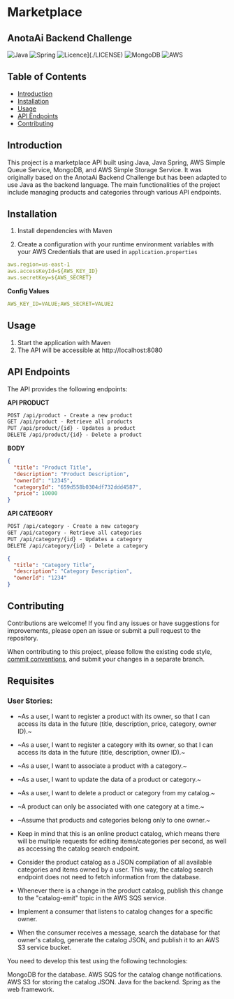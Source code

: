 # Marketplace
## AnotaAi Backend Challenge

![Java](https://img.shields.io/badge/java-%23ED8B00.svg?style=for-the-badge&logo=openjdk&logoColor=white)
![Spring](https://img.shields.io/badge/spring-%236DB33F.svg?style=for-the-badge&logo=spring&logoColor=white)
![Licence](https://img.shields.io/github/license/Ileriayo/markdown-badges?style=for-the-badge)](./LICENSE)
![MongoDB](https://img.shields.io/badge/MongoDB-%234ea94b.svg?style=for-the-badge&logo=mongodb&logoColor=white)
![AWS](https://img.shields.io/badge/AWS-%23FF9900.svg?style=for-the-badge&logo=amazon-aws&logoColor=white)

## Table of Contents

- [Introduction](#introduction)
- [Installation](#installation)
- [Usage](#usage)
- [API Endpoints](#api-endpoints)
- [Contributing](#contributing)

## Introduction

This project is a marketplace API built using Java, Java Spring, AWS Simple Queue Service, MongoDB, and AWS Simple Storage Service. It was originally based on the AnotaAi Backend Challenge but has been adapted to use Java as the backend language. The main functionalities of the project include managing products and categories through various API endpoints.

## Installation

1. Install dependencies with Maven

2. Create a configuration with your runtime environment variables with your AWS Credentials that are used in `application.properties`

```yaml
aws.region=us-east-1
aws.accessKeyId=${AWS_KEY_ID}
aws.secretKey=${AWS_SECRET}
```

**Config Values**

```yaml
AWS_KEY_ID=VALUE;AWS_SECRET=VALUE2
```
## Usage

1. Start the application with Maven
2. The API will be accessible at http://localhost:8080

## API Endpoints
The API provides the following endpoints:

**API PRODUCT**
```markdown
POST /api/product - Create a new product
GET /api/product - Retrieve all products
PUT /api/product/{id} - Updates a product
DELETE /api/product/{id} - Delete a product
```

**BODY**
```json
{
  "title": "Product Title",
  "description": "Product Description",
  "ownerId": "12345",
  "categoryId": "659d558b0304df732ddd4587",
  "price": 10000
}
```

**API CATEGORY**
```markdown
POST /api/category - Create a new category
GET /api/category - Retrieve all categories
PUT /api/category/{id} - Updates a category
DELETE /api/category/{id} - Delete a category
```

```json
{
  "title": "Category Title",
  "description": "Category Description",
  "ownerId": "1234"
}
```

## Contributing

Contributions are welcome! If you find any issues or have suggestions for improvements, please open an issue or submit a pull request to the repository.

When contributing to this project, please follow the existing code style, [commit conventions](https://www.conventionalcommits.org/en/v1.0.0/), and submit your changes in a separate branch.

## Requisites

### User Stories:

- ~As a user, I want to register a product with its owner, so that I can access its data in the future (title, description, price, category, owner ID).~

- ~As a user, I want to register a category with its owner, so that I can access its data in the future (title, description, owner ID).~

- ~As a user, I want to associate a product with a category.~

- ~As a user, I want to update the data of a product or category.~

- ~As a user, I want to delete a product or category from my catalog.~

- ~A product can only be associated with one category at a time.~

- ~Assume that products and categories belong only to one owner.~

- Keep in mind that this is an online product catalog, which means there will be multiple requests for editing items/categories per second, as well as accessing the catalog search endpoint.

- Consider the product catalog as a JSON compilation of all available categories and items owned by a user. This way, the catalog search endpoint does not need to fetch information from the database.

- Whenever there is a change in the product catalog, publish this change to the "catalog-emit" topic in the AWS SQS service.

- Implement a consumer that listens to catalog changes for a specific owner.

- When the consumer receives a message, search the database for that owner's catalog, generate the catalog JSON, and publish it to an AWS S3 service bucket.

You need to develop this test using the following technologies:

MongoDB for the database.
AWS SQS for the catalog change notifications.
AWS S3 for storing the catalog JSON.
Java for the backend.
Spring as the web framework.